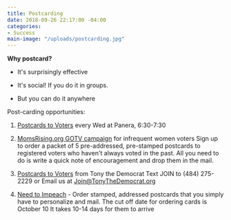 ```yaml
---
title: Postcarding
date: 2018-09-26 22:17:00 -04:00
categories:
- Success
main-image: "/uploads/postcarding.jpg"
---
```


**Why postcard?**

* It's surprisingly effective

* It's social! If you do it in groups.

* But you can do it anywhere

Post-carding opportunities:

1. [Postcards to Voters](https://bit.ly/2JSX4QO) every Wed at Panera, 6:30-7:30

2. [MomsRising.org GOTV campaign](https://bit.ly/2ybtSBg) for infrequent women voters
Sign up to order a packet of 5 pre-addressed, pre-stamped postcards to registered voters who haven't always voted in the past. All you need to do is write a quick note of encouragement and drop them in the mail.

3. [Postcards to Voters](https://postcardstovoters.org/) from Tony the Democrat
Text JOIN to (484) 275-2229 or Email us at Join@TonyTheDemocrat.org

4. [Need to Impeach](https://bit.ly/2xQa4mR) - Order stamped, addressed postcards that you simply have to personalize and mail.
The cut off date for ordering cards is October 10
It takes 10-14 days for them to arrive